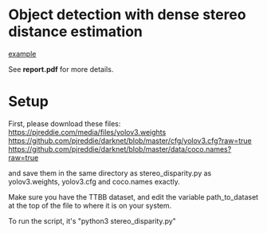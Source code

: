 # Object detection with dense stereo distance estimation
[example](example.png)

See **report.pdf** for more details.

# Setup

First, please download these files:
https://pjreddie.com/media/files/yolov3.weights
https://github.com/pjreddie/darknet/blob/master/cfg/yolov3.cfg?raw=true
https://github.com/pjreddie/darknet/blob/master/data/coco.names?raw=true

and save them in the same directory as stereo_disparity.py as yolov3.weights, yolov3.cfg and coco.names exactly.

Make sure you have the TTBB dataset, and edit the variable path_to_dataset at the top of the file to where it is on your system.

To run the script, it's "python3 stereo_disparity.py"

